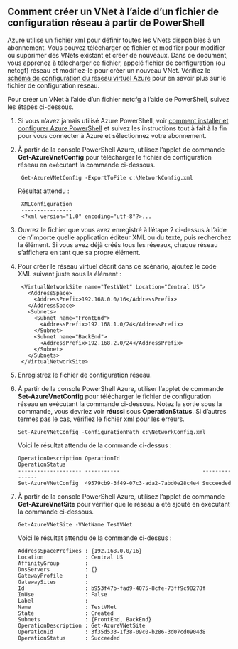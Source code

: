 ## <a name="how-to-create-a-vnet-using-a-network-config-file-from-powershell"></a>Comment créer un VNet à l’aide d’un fichier de configuration réseau à partir de PowerShell

Azure utilise un fichier xml pour définir toutes les VNets disponibles à un abonnement. Vous pouvez télécharger ce fichier et modifier pour modifier ou supprimer des VNets existant et créer de nouveaux. Dans ce document, vous apprenez à télécharger ce fichier, appelé fichier de configuration (ou netcgf) réseau et modifiez-le pour créer un nouveau VNet. Vérifiez le [schéma de configuration du réseau virtuel Azure](https://msdn.microsoft.com/library/azure/jj157100.aspx) pour en savoir plus sur le fichier de configuration réseau.

Pour créer un VNet à l’aide d’un fichier netcfg à l’aide de PowerShell, suivez les étapes ci-dessous.

1. Si vous n’avez jamais utilisé Azure PowerShell, voir [comment installer et configurer Azure PowerShell](../articles/powershell-install-configure.md) et suivez les instructions tout à fait à la fin pour vous connecter à Azure et sélectionnez votre abonnement.
2. À partir de la console PowerShell Azure, utilisez l’applet de commande **Get-AzureVnetConfig** pour télécharger le fichier de configuration réseau en exécutant la commande ci-dessous. 

        Get-AzureVNetConfig -ExportToFile c:\NetworkConfig.xml

    Résultat attendu :

        XMLConfiguration                                                                                                     
        ----------------                                                                                                     
        <?xml version="1.0" encoding="utf-8"?>...  

3. Ouvrez le fichier que vous avez enregistré à l’étape 2 ci-dessus à l’aide de n’importe quelle application éditeur XML ou du texte, puis recherchez la **<VirtualNetworkSites>** élément. Si vous avez déjà créés tous les réseaux, chaque réseau s’affichera en tant que sa propre **<VirtualNetworkSite>** élément.
4. Pour créer le réseau virtuel décrit dans ce scénario, ajoutez le code XML suivant juste sous la **<VirtualNetworkSites>** élément :

        <VirtualNetworkSite name="TestVNet" Location="Central US">
          <AddressSpace>
            <AddressPrefix>192.168.0.0/16</AddressPrefix>
          </AddressSpace>
          <Subnets>
            <Subnet name="FrontEnd">
              <AddressPrefix>192.168.1.0/24</AddressPrefix>
            </Subnet>
            <Subnet name="BackEnd">
              <AddressPrefix>192.168.2.0/24</AddressPrefix>
            </Subnet>
          </Subnets>
        </VirtualNetworkSite>

9.  Enregistrez le fichier de configuration réseau.
10. À partir de la console PowerShell Azure, utiliser l’applet de commande **Set-AzureVnetConfig** pour télécharger le fichier de configuration réseau en exécutant la commande ci-dessous. Notez la sortie sous la commande, vous devriez voir **réussi** sous **OperationStatus**. Si d’autres termes pas le cas, vérifiez le fichier xml pour les erreurs.

        Set-AzureVNetConfig -ConfigurationPath c:\NetworkConfig.xml

    Voici le résultat attendu de la commande ci-dessus :

        OperationDescription OperationId                          OperationStatus
        -------------------- -----------                          ---------------
        Set-AzureVNetConfig  49579cb9-3f49-07c3-ada2-7abd0e28c4e4 Succeeded 
    
11. À partir de la console PowerShell Azure, utilisez l’applet de commande **Get-AzureVnetSite** pour vérifier que le réseau a été ajouté en exécutant la commande ci-dessous. 

        Get-AzureVNetSite -VNetName TestVNet

    Voici le résultat attendu de la commande ci-dessus :

        AddressSpacePrefixes : {192.168.0.0/16}
        Location             : Central US
        AffinityGroup        : 
        DnsServers           : {}
        GatewayProfile       : 
        GatewaySites         : 
        Id                   : b953f47b-fad9-4075-8cfe-73ff9c98278f
        InUse                : False
        Label                : 
        Name                 : TestVNet
        State                : Created
        Subnets              : {FrontEnd, BackEnd}
        OperationDescription : Get-AzureVNetSite
        OperationId          : 3f35d533-1f38-09c0-b286-3d07cd0904d8
        OperationStatus      : Succeeded
